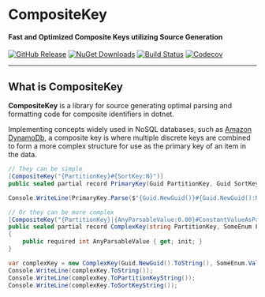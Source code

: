# CompositeKey

#### Fast and Optimized Composite Keys utilizing Source Generation

[![GitHub Release][gh-release-badge]][gh-release]
[![NuGet Downloads][nuget-downloads-badge]][nuget-downloads]
[![Build Status][gh-actions-badge]][gh-actions]
[![Codecov][codecov-badge]][codecov]

---

## What is CompositeKey

**CompositeKey** is a library for source generating optimal parsing and formatting code for composite identifiers in dotnet.


Implementing concepts widely used in NoSQL databases, such as [Amazon DynamoDb][dynamodb], a composite key is where
multiple discrete keys are combined to form a more complex structure for use as the primary key of an item in the data.

```csharp
// They can be simple
[CompositeKey("{PartitionKey}#{SortKey:N}")]
public sealed partial record PrimaryKey(Guid PartitionKey, Guid SortKey);

Console.WriteLine(PrimaryKey.Parse($"{Guid.NewGuid()}#{Guid.NewGuid():N}"));

// Or they can be more complex
[CompositeKey("{PartitionKey}|{AnyParsableValue:0.00}#ConstantValueAsPartOfKey@{FirstPartOfSortKey}~{SecondPartOfSortKey}", PrimaryKeySeparator = '#')]
public sealed partial record ComplexKey(string PartitionKey, SomeEnum FirstPartOfSortKey, Guid SecondPartOfSortKey)
{
    public required int AnyParsableValue { get; init; }
}

var complexKey = new ComplexKey(Guid.NewGuid().ToString(), SomeEnum.Value, Guid.NewGuid()) { AnyParsableValue = 123 };
Console.WriteLine(complexKey.ToString());
Console.WriteLine(complexKey.ToPartitionKeyString());
Console.WriteLine(complexKey.ToSortKeyString());
```

<!-- Badges -->
[gh-release-badge]: https://img.shields.io/github/v/release/DrBarnabus/CompositeKey?color=g&style=for-the-badge
[gh-release]: https://github.com/DrBarnabus/CompositeKey/releases/latest
[nuget-downloads-badge]: https://img.shields.io/nuget/dt/CompositeKey?color=g&logo=nuget&style=for-the-badge
[nuget-downloads]: https://www.nuget.org/packages/CompositeKey
[gh-actions-badge]: https://img.shields.io/github/actions/workflow/status/DrBarnabus/CompositeKey/ci.yml?logo=github&branch=main&style=for-the-badge
[gh-actions]: https://github.com/DrBarnabus/CompositeKey/actions/workflows/ci.yml
[codecov-badge]: https://img.shields.io/codecov/c/github/DrBarnabus/CompositeKey?token=nSylLUGX90&style=for-the-badge&logo=codecov&logoColor=white
[codecov]: https://codecov.io/gh/DrBarnabus/CompositeKey

<!-- Links -->
[dynamodb]: https://docs.aws.amazon.com/amazondynamodb/latest/developerguide/Introduction.html
